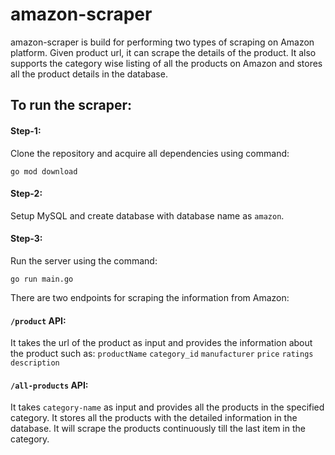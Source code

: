 # amazon-scraper

amazon-scraper is build for performing two types of scraping on Amazon platform. Given product url, it can scrape the details of the product. It also supports the category wise listing of all the products on Amazon and stores all the product details in the database. 

## To run the scraper:

#### Step-1:
 Clone the repository and acquire all dependencies using command:
 
 `go mod download`

#### Step-2:
 Setup MySQL and create database with database name as `amazon`.
 
#### Step-3:
 Run the server using the command:
 
`go run main.go`

There are two endpoints for scraping the information from Amazon:

#### `/product` API:
It takes the url of the product as input and provides the information about the product such as:
`productName`
`category_id`
`manufacturer`
`price`
`ratings`
`description`

#### `/all-products` API:

It takes `category-name` as input and provides all the products in the specified category. It stores all the products with the detailed information in the database. It will scrape the products continuously till the last item in the category.  
